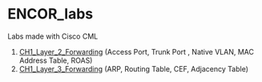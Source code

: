 # ENCOR_labs
Labs made with Cisco CML

1) [CH1_Layer_2_Forwarding](https://github.com/Jakubkkk12/network_labs/tree/main/ENCOR/CH1_Layer_2_Forwarding) (Access Port, Trunk Port , Native VLAN, MAC Address Table, ROAS)
2) [CH1_Layer_3_Forwarding](https://github.com/Jakubkkk12/network_labs/tree/main/ENCOR/CH1_Layer_3_Forwarding) (ARP, Routing Table, CEF, Adjacency Table)

